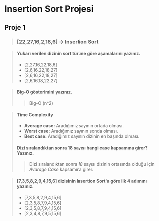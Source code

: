 # Insertion Sort Projesi
## Proje 1
> ### [22,27,16,2,18,6] -> Insertion Sort

> #### Yukarı verilen dizinin sort türüne göre aşamalarını yazınız.
> - [2,27,16,22,18,6]
> - [2,6,16,22,18,27]
> - [2,6,16,22,18,27]
> - [2,6,16,18,22,27]

> #### Big-O gösterimini yazınız.
>> Big-O (n^2)

> #### Time Complexity  
> - **Average case:** Aradığımız sayının ortada olması.
> - **Worst case:** Aradığımız sayının sonda olması.
> - **Best case:** Aradığımız sayının dizinin en başında olması.
> #### Dizi sıralandıktan sonra 18 sayısı hangi case kapsamına girer? Yazınız.
>> Dizi sıralandıktan sonra *18* sayısı dizinin ortasında olduğu için *Avarage Case* kapsamına girer.

> #### [7,3,5,8,2,9,4,15,6] dizisinin Insertion Sort'a göre ilk 4 adımını yazınız.
>
>
> - [7,3,5,8,2,9,4,15,6]
> - [2,3,5,8,7,9,4,15,6]
> - [2,3,5,8,7,9,4,15,6]
> - [2,3,4,8,7,9,5,15,6]
